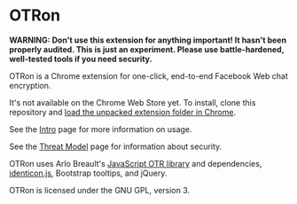 OTRon
=====

**WARNING: Don't use this extension for anything important! It hasn't been properly audited. This is just an experiment. Please use battle-hardened, well-tested tools if you need security.**

OTRon is a Chrome extension for one-click, end-to-end Facebook Web chat encryption.

It's not available on the Chrome Web Store yet. To install, clone this repository and [load the unpacked extension folder in Chrome](http://developer.chrome.com/extensions/getstarted.html#unpacked).

See the [Intro](doc/intro.md) page for more information on usage.

See the [Threat Model](doc/threat-model.md) page for information about security.

OTRon uses Arlo Breault's [JavaScript OTR library](https://github.com/arlolra/otr) and dependencies, [identicon.js](https://github.com/hgwr/identicon), Bootstrap tooltips, and jQuery.

OTRon is licensed under the GNU GPL, version 3.
